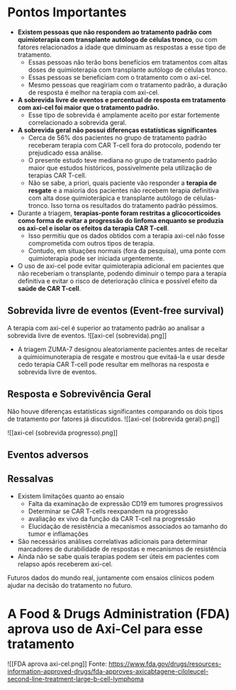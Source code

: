 # Pontos Importantes
- **Existem pessoas que não respondem ao tratamento padrão com quimioterapia com transplante autólogo de células tronco**, ou com fatores relacionados a idade que diminuam as respostas a esse tipo de tratamento.
	- Essas pessoas não terão bons benefícios em tratamentos com altas doses de quimioterapia com transplante autólogo de células tronco.
	- Essas pessoas se beneficiam com o tratamento com o axi-cel.
	- Mesmo pessoas que reagiriam com o tratamento padrão, a duração de resposta é melhor na terapia com axi-cel.
- **A sobrevida livre de eventos e percentual de resposta em tratamento com axi-cel foi maior que o tratamento padrão.**
	- Esse tipo de sobrevida é amplamente aceito por estar fortemente correlacionado a sobrevida geral.
- **A sobrevida geral não possui diferenças estatísticas significantes**
	- Cerca de 56% dos pacientes no grupo de tratamento padrão receberam terapia com CAR T-cell fora do protocolo, podendo ter prejudicado essa análise.
	- O presente estudo teve mediana no grupo de tratamento padrão maior que estudos históricos, possivelmente pela utilização de terapias CAR T-cell.
	- Não se sabe, a priori, quais paciente vão responder a **terapia de resgate** e a maioria dos pacientes não recebem terapia definitiva com alta dose quimioterápica e transplante autólogo de células-tronco. Isso torna os resultados do tratamento padrão péssimos.
- Durante a triagem, **terapias-ponte foram restritas a glicocorticoides como forma de evitar a progressão do linfoma enquanto se produzia os axi-cel e isolar os efeitos da terapia CAR T-cell**.
	- Isso permitiu que os dados obtidos com a terapia axi-cel não fosse comprometida com outros tipos de terapia.
	- Contudo, em situações normais (fora da pesquisa), uma ponte com quimioterapia pode ser iniciada urgentemente.
- O uso de axi-cel pode evitar quimioterapia adicional em pacientes que não receberiam o transplante, podendo diminuir o tempo para a terapia definitiva e evitar o risco de deterioração clínica e possível efeito da **saúde de CAR T-cell**.

## Sobrevida livre de eventos (Event-free survival)
A terapia com axi-cel é superior ao tratamento padrão ao analisar a sobrevida livre de eventos.
![[axi-cel (sobrevida).png]]

- A triagem ZUMA-7 designou aleatoriamente pacientes antes de receitar a quimioimunoterapia de resgate e mostrou que evitaá-la e usar desde cedo terapia CAR T-cell pode resultar em melhoras na resposta e sobrevida livre de eventos.

## Resposta e Sobrevivência Geral
Não houve diferenças estatísticas significantes comparando os dois tipos de tratamento por fatores já discutidos.
![[axi-cel (sobrevida geral).png]]

![[axi-cel (sobrevida progresso).png]]

## Eventos adversos

## Ressalvas
- Existem limitações quanto ao ensaio
	- Falta da examinação de expressão CD19 em tumores progressivos
	- Determinar se CAR T-cells reexpandem na progressão
	- avaliação ex vivo da função da CAR T-cell na progressão
	- Elucidação de resistência a mecanismos associados ao tamanho do tumor e inflamações
- São necessários análises correlativas adicionais para determinar marcadores de durabilidade de respostas e mecanismos de resistência
- Ainda não se sabe quais terapias podem ser úteis em pacientes com relapso após receberem axi-cel.

Futuros dados do mundo real, juntamente com ensaios clínicos podem ajudar na decisão do tratamento no futuro.


# A Food & Drugs Administration (FDA) aprova uso de Axi-Cel para esse tratamento

![[FDA aprova axi-cel.png]]
Fonte: https://www.fda.gov/drugs/resources-information-approved-drugs/fda-approves-axicabtagene-ciloleucel-second-line-treatment-large-b-cell-lymphoma